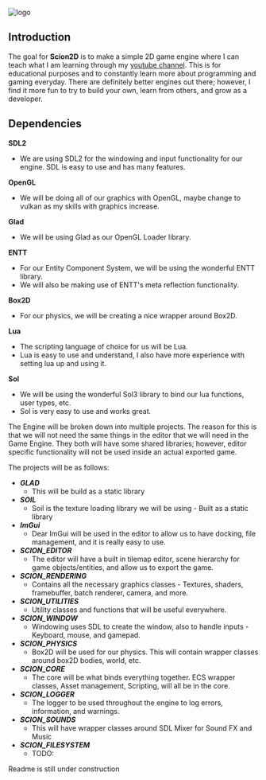 
![logo](https://github.com/dwjclark11/Scion2D/assets/63356975/cc26ef0c-b190-4af9-9ac1-cac8cd9f2ed5)

## Introduction
The goal for **Scion2D** is to make a simple 2D game engine where I can teach what I am learning through my [youtube channel](https://www.youtube.com/playlist?list=PL3HUvSWOJR7XRDwVVQqqWO-zyyscb8L-v). 
This is for educational purposes and to constantly learn more about programming and gaming everyday. There are definitely better 
engines out there; however, I find it more fun to try to build your own, learn from others, and grow as a developer.

## Dependencies
**SDL2**
  * We are using SDL2 for the windowing and input functionality for our engine. SDL is easy to use and has many features.
  
**OpenGL**
  * We will be doing all of our graphics with OpenGL, maybe change to vulkan as my skills with graphics increase.

**Glad**
  * We will be using Glad as our OpenGL Loader library.
  
**ENTT**
  * For our Entity Component System, we will be using the wonderful ENTT library.
  * We will also be making use of ENTT's meta reflection functionality.
  
**Box2D**
  * For our physics, we will be creating a nice wrapper around Box2D.
  
**Lua**
  * The scripting language of choice for us will be Lua.
  * Lua is easy to use and understand, I also have more experience with setting lua up and using it.
  
**Sol**
  * We will be using the wonderful Sol3 library to bind our lua functions, user types, etc.
  * Sol is very easy to use and works great.


The Engine will be broken down into multiple projects. The reason for this is that we will not need the same things in the editor 
that we will need in the Game Engine. They both will have some shared libraries; however, editor specific functionality will not be 
used inside an actual exported game. 

The projects will be as follows:
* ***GLAD***
  * This will be build as a static library
* ***SOIL***
  * Soil is the texture loading library we will be using - Built as a static library
* ***ImGui***
  * Dear ImGui will be used in the editor to allow us to have docking, file management, and it is really easy to use.
* ***SCION_EDITOR***
  * The editor will have a built in tilemap editor, scene hierarchy for game objects/entities, and allow us to export the game.
* ***SCION_RENDERING***
  * Contains all the necessary graphics classes - Textures, shaders, framebuffer, batch renderer, camera, and more.
* ***SCION_UTILITIES***
  * Utility classes and functions that will be useful everywhere. 
* ***SCION_WINDOW***
  * Windowing uses SDL to create the window, also to handle inputs - Keyboard, mouse, and gamepad.
* ***SCION_PHYSICS***
  * Box2D will be used for our physics. This will contain wrapper classes around box2D bodies, world, etc.
* ***SCION_CORE***
  * The core will be what binds everything together. ECS wrapper classes, Asset management, Scripting, will all be in the core.
* ***SCION_LOGGER***
  * The logger to be used throughout the engine to log errors, information, and warnings.
* ***SCION_SOUNDS***
  * This will have wrapper classes around SDL Mixer for Sound FX and Music
* ***SCION_FILESYSTEM***
  * TODO:  

Readme is still under construction
